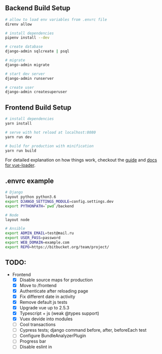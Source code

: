 ## Backend Build Setup

``` bash
# allow to load env variables from .envrc file
direnv allow

# install dependencies
pipenv install --dev

# create database
django-admin sqlcreate | psql

# migrate
django-admin migrate

# start dev server
django-admin runserver

# create user
django-admin createsuperuser
```

## Frontend Build Setup

``` bash
# install dependencies
yarn install

# serve with hot reload at localhost:8080
yarn run dev

# build for production with minification
yarn run build
```

For detailed explanation on how things work, checkout the [guide](http://vuejs-templates.github.io/webpack/) and [docs for vue-loader](http://vuejs.github.io/vue-loader).

## .envrc example
```bash
# Django
layout python python3.6
export DJANGO_SETTINGS_MODULE=config.settings.dev
export PYTHONPATH=`pwd`/backend

# Node
layout node

# Ansible
export ADMIN_EMAIL=test@mail.ru
export USER_PASS=password
export WEB_DOMAIN=example.com
export REPO=https://bitbucket.org/team/project/
```

## TODO:
- Frontend
    - [X] Disable source maps for production
    - [X] Move to /frontend
    - [X] Authenticate after reloading page
    - [X] Fix different date in activity
    - [X] Remove default js tests
    - [X] Upgrade vue up to 2.5.3
    - [X] Typescript + js (weak @types support)
    - [X] Vuex devide into modules
    - [ ] Cool transactions
    - [ ] Cypress tests; django command before, after, beforeEach test
    - [ ] Configure BundleAnalyzerPlugin
    - [ ] Progress bar
    - [ ] Disable eslint in <script lang="ts"> block
    - [ ] Disable buttons when submit sent

- Backend
    - [X] Filled-monthes and history urls are not protected
    - [X] Remove api app (views, urls, serializers -> specific apps)
    - [X] User id in cache key
    - [X] Reorganizate the structure of models
    - [ ] Owner Mixin -> permissions
    - [ ] py.test
    - [ ] Secret key -> environment
    - [ ] UpdateCacheMixin -> Model hooks
    - [ ] HistoryView -> BalanceRecordViewSet + django_filters

- Devops
    - [X] Build frontend on local machine
    - [X] ~~Ansible buildin vault~~ env variables
    - [X] Make backup
    - [X] ~~Docker service -> docker~~ No docker
    - [X] Restart gunicorn takes a lot of time
    - [ ] Sentry integration
    - [ ] Backend error log
    - [ ] Jenkins badges to github

- Editor
    - [ ] Eslint feat. Prettier
    - [ ] Python format on save
    - [ ] Cypress lint errors
